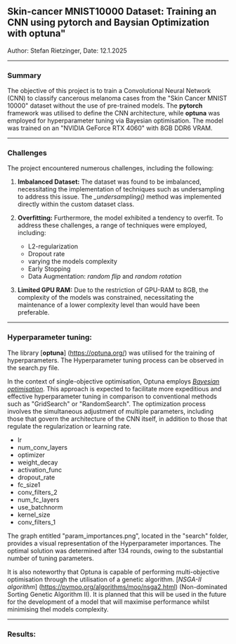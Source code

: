 ## Skin-cancer MNIST10000 Dataset: Training an CNN using pytorch and Baysian Optimization with optuna"

Author: Stefan Rietzinger, Date: 12.1.2025

---
### Summary
The objective of this project is to train a Convolutional Neural Network (CNN) to classify cancerous melanoma cases from the "Skin Cancer MNIST 10000" dataset without the use of pre-trained models. The **pytorch** framework was utilised to define the CNN architecture, while **optuna** was employed for hyperparameter tuning via Bayesian optimisation. The model was trained on an "NVIDIA GeForce RTX 4060" with 8GB DDR6 VRAM. 


---
### Challenges
The project encountered numerous challenges, including the following:
1. **Imbalanced Dataset:** The dataset was found to be imbalanced, necessitating the implementation of techniques such as undersampling to address this issue. The *_undersampling()* method was implemented directly within the custom dataset class.

2. **Overfitting:** Furthermore, the model exhibited a tendency to overfit. To address these challenges, a range of techniques were employed, including:
    - L2-regularization
    - Dropout rate
    - varying the models complexity
    - Early Stopping
    - Data Augmentation: *random flip* and *random rotation*

3. **Limited GPU RAM:** 
Due to the restriction of GPU-RAM to 8GB, the complexity of the models was constrained, necessitating the maintenance of a lower complexity level than would have been preferable.

---
### Hyperparameter tuning: 
The library [**optuna**] (https://optuna.org/) was utilised for the training of hyperparameters. The Hyperparameter tuning process can be observed in the search.py file. 

In the context of single-objective optimisation, Optuna employs [*Bayesian optimisation*](https://en.wikipedia.org/wiki/Bayesian_optimization). This approach is expected to facilitate more expeditious and effective hyperparameter tuning in comparison to conventional methods such as "GridSearch" or "RandomSearch". The optimization process involves the simultaneous adjustment of multiple parameters, including those that govern the architecture of the CNN itself, in addition to those that regulate the regularization or learning rate.
- lr
- num_conv_layers
- optimizer
- weight_decay
- activation_func
- dropout_rate
- fc_size1
- conv_filters_2
- num_fc_layers
- use_batchnorm
- kernel_size
- conv_filters_1

The graph entitled "param_importances.png", located in the "search" folder, provides a visual representation of the Hyperparameter importances. The optimal solution was determined after 134 rounds, owing to the substantial number of tuning parameters.

It is also noteworthy that Optuna is capable of performing multi-objective optimisation through the utilisation of a genetic algorithm. [*NSGA-II algorithm*] (https://pymoo.org/algorithms/moo/nsga2.html) (Non-dominated Sorting Genetic Algorithm II). It is planned that this will be used in the future for the development of a model that will maximise performance whilst minimising thel models complexity.

---
### Results:

